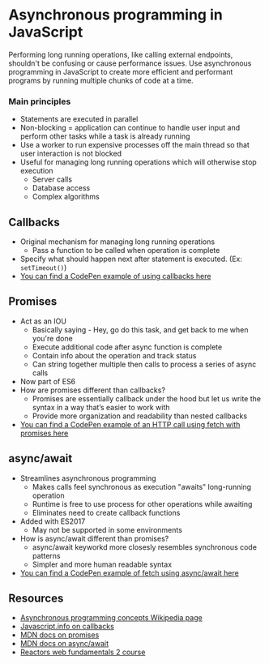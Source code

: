 # Asynchronous programming in JavaScript
Performing long running operations, like calling external endpoints, shouldn't be confusing or cause performance issues. Use asynchronous programming in JavaScript to create more efficient and performant programs by running multiple chunks of code at a time.

### Main principles
- Statements are executed in parallel
- Non-blocking = application can continue to handle user input and perform other tasks while a task is already running
- Use a worker to run expensive processes off the main thread so that user interaction is not blocked
- Useful for managing long running operations which will otherwise stop execution 
  - Server calls 
  - Database access 
  - Complex algorithms
  
## Callbacks
- Original mechanism for managing long running operations 
  - Pass a function to be called when operation is complete 
- Specify what should happen next after statement is executed. (Ex: `setTimeout()`)
- [You can find a CodePen example of using callbacks here](https://codepen.io/GeekTrainer/pen/PoqBZVJ?editors=0011)

## Promises 
- Act as an IOU
  - Basically saying - Hey, go do this task, and get back to me when you're done 
  - Execute additional code after async function is complete
  - Contain info about the operation and track status
  - Can string together multiple then calls to process a series of async calls 
- Now part of ES6
- How are promises different than callbacks?
  - Promises are essentially callback under the hood but let us write the syntax in a way that’s easier to work with
  - Provide more organization and readability than nested callbacks
- [You can find a CodePen example of an HTTP call using fetch with promises here](https://codepen.io/GeekTrainer/pen/KKpBMPp?editors=0011)

## async/await 
- Streamlines asynchronous programming
  - Makes calls feel synchronous as execution "awaits" long-running operation
  - Runtime is free to use process for other operations while awaiting 
  - Eliminates need to create callback functions 
- Added with ES2017 
  - May not be supported in some environments
- How is async/await different than promises?  
  - async/await keyworkd more closesly resembles synchronous code patterns
  - Simpler and more human readable syntax
- [You can find a CodePen example of fetch using async/await here](https://codepen.io/GeekTrainer/pen/qBdyNEp?editors=0011)

## Resources
- [Asynchronous programming concepts Wikipedia page](https://en.wikipedia.org/wiki/Asynchrony_(computer_programming))
- [Javascript.info on callbacks](https://javascript.info/callbacks)
- [MDN docs on promises](https://developer.mozilla.org/en-US/docs/Learn/JavaScript/Asynchronous/Promises)
- [MDN docs on async/await](https://developer.mozilla.org/en-US/docs/Learn/JavaScript/Asynchronous/Async_await)
- [Reactors web fundamentals 2 course](https://github.com/microsoft/Reactors/tree/master/Web_Fundamentals_2)
